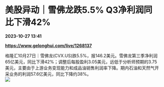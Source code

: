 # 美股异动｜雪佛龙跌5.5% Q3净利润同比下滑42%

**2023-10-27 13:41**

**https://www.gelonghui.com/live/1268137**

格隆汇10月27日｜雪佛龙(CVX.US)跌5.5%，报146.2美元。雪佛龙第三季净利润65亿美元，同比下滑42%；调整后每股盈利3.05美元，远低于分析师预期的3.75美元，主要由于上游业务变现能力和成品油销售利润率下降。期内石油和天然气开采业务的利润57.6亿美元，同比下降约38%。  
![](https://img5.gelonghui.com/live/fc88b-7187b5f3-7301-4f87-a72c-46a88b155f43.jpg)